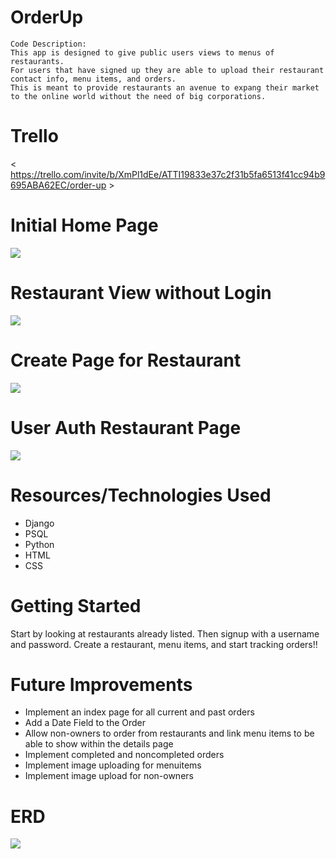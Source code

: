 #   OrderUp
    Code Description:
    This app is designed to give public users views to menus of restaurants. 
    For users that have signed up they are able to upload their restaurant contact info, menu items, and orders. 
    This is meant to provide restaurants an avenue to expang their market to the online world without the need of big corporations.

#   Trello
< https://trello.com/invite/b/XmPl1dEe/ATTI19833e37c2f31b5fa6513f41cc94b9695ABA62EC/order-up >

#   Initial Home Page
<img src = "https://i.imgur.com/snpn7UD.png">

#   Restaurant View without Login
<img src = "https://i.imgur.com/7IQV2he.png">

#   Create Page for Restaurant
<img src = "https://i.imgur.com/1XcheIp.png">

#   User Auth Restaurant Page
<img src = "https://i.imgur.com/GH2p2yP.png">

# Resources/Technologies Used

-   Django
-   PSQL
-   Python
-   HTML
-   CSS

#   Getting Started
Start by looking at restaurants already listed.
Then signup with a username and password.
Create a restaurant, menu items, and start tracking orders!!

#   Future Improvements
-   Implement an index page for all current and past orders
-   Add a Date Field to the Order
-   Allow non-owners to order from restaurants and link menu items to be able to show within the details page
-   Implement completed and noncompleted orders
-   Implement image uploading for menuitems
-   Implement image upload for non-owners 

#   ERD
<img src= "https://i.imgur.com/OFW0MWH.png">